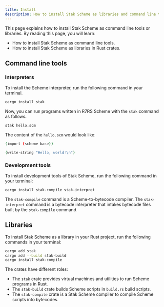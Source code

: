 ```yaml
---
title: Install
description: How to install Stak Scheme as libraries and command line tools
---
```


This page explains how to install Stak Scheme as command line tools or libraries. By reading this page, you will learn:

- How to install Stak Scheme as command line tools.
- How to install Stak Scheme as libraries in Rust crates.

## Command line tools

### Interpreters

To install the Scheme interpreter, run the following command in your terminal.

```sh
cargo install stak
```

Now, you can run programs written in R7RS Scheme with the `stak` command as follows.

```sh
stak hello.scm
```

The content of the `hello.scm` would look like:

```sh
(import (scheme base))

(write-string "Hello, world!\n")
```

### Development tools

To install development tools of Stak Scheme, run the following command in your terminal:

```sh
cargo install stak-compile stak-interpret
```

The `stak-compile` command is a Scheme-to-bytecode compiler. The `stak-interpret` command is a bytecode interpreter that intakes bytecode files built by the `stak-compile` command.

## Libraries

To install Stak Scheme as a library in your Rust project, run the following commands in your terminal:

```sh
cargo add stak
cargo add --build stak-build
cargo install stak-compile
```

The crates have different roles:

- The `stak` crate provides virtual machines and utilities to run Scheme programs in Rust.
- The `stak-build` crate builds Scheme scripts in `build.rs` build scripts.
- The `stak-compile` crate is a Stak Scheme compiler to compile Scheme scripts into bytecodes.
